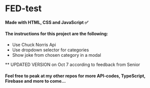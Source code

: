 # FED-test 


#### Made with HTML, CSS and JavaScript :white_check_mark:

#### The instructions for this project are the following:
- Use Chuck Norris Api
- Use dropdown selector for categories
- Show joke from chosen category in a modal

** UPDATED VERSION on Oct 7 according to feedback from Senior

#### Feel free to peak at my other repos for more API-codes, TypeScript, Firebase and more to come... 

